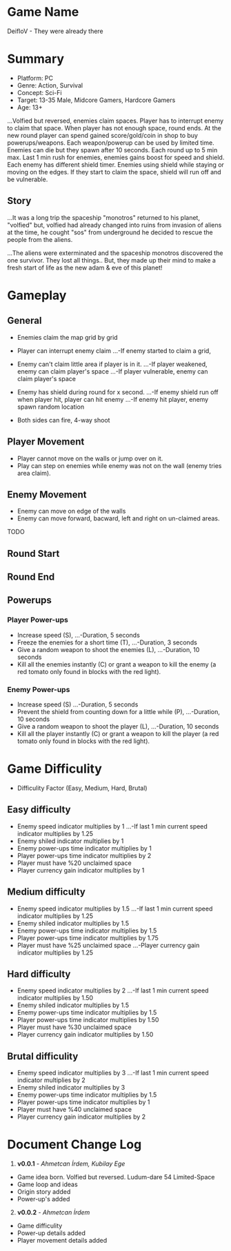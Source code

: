 # Game Name
DeifloV - They were already there

# Summary

- Platform: PC
- Genre: Action, Survival
- Concept: Sci-Fi
- Target: 13-35 Male, Midcore Gamers, Hardcore Gamers
- Age: 13+

...Volfied but reversed, enemies claim spaces. Player has to interrupt enemy to claim that space. When player has not enough space, round ends. At the new round player can spend gained score/gold/coin in shop to buy powerups/weapons. Each weapon/powerup can be used by limited time. Enemies can die but they spawn after 10 seconds. Each round up to 5 min max. Last 1 min rush for enemies, enemies gains boost for speed and shield. Each enemy has different shield timer. Enemies using shield while staying or moving on the edges. If they start to claim the space, shield will run off and be vulnerable. 

## Story
...It was a long trip the spaceship "monotros" returned to his planet, "volfied" but, volfied had already changed into ruins from invasion of aliens at the time, he cought "sos" from underground he decided to rescue the people from the aliens.

...The aliens were exterminated and the spaceship monotros discovered the one survivor. They lost all things.. But, they made up their mind to make a fresh start of life
as the new adam & eve of this planet!

# Gameplay


## General
- Enemies claim the map grid by grid
- Player can interrupt enemy claim
...-If enemy started to claim a grid, 

- Enemy can't claim little area if player is in it.
...-If player weakened, enemy can claim player's space
...-If player vulnerable, enemy can claim player's space

- Enemy has shield during round for x second.
...-If enemy shield run off when player hit, player can hit enemy
...-If enemy hit player, enemy spawn random location

- Both sides can fire, 4-way shoot

## Player Movement
- Player cannot move on the walls or jump over on it.
- Play can step on enemies while enemy was not on the wall (enemy tries area claim).

## Enemy Movement
- Enemy can move on edge of the walls
- Enemy can move forward, bacward, left and right on un-claimed areas.

TODO
## Round Start
## Round End

## Powerups
### Player Power-ups
- Increase speed (S),
...-Duration, 5 seconds 
- Freeze the enemies for a short time (T), 
...-Duration, 3 seconds 
- Give a random weapon to shoot the enemies (L), 
...-Duration, 10 seconds 
- Kill all the enemies instantly (C) or grant a weapon to kill the enemy (a red tomato only found in blocks with the red light).

### Enemy Power-ups
- Increase speed (S)
...-Duration, 5 seconds
- Prevent the shield from counting down for a little while (P), 
...-Duration, 10 seconds
- Give a random weapon to shoot the player (L), 
...-Duration, 10 seconds
- Kill all the player instantly (C) or grant a weapon to kill the player (a red tomato only found in blocks with the red light).

# Game Difficulity
- Difficulity Factor (Easy, Medium, Hard, Brutal)

## Easy difficulty
- Enemy speed indicator multiplies by 1
...-If last 1 min current speed indicator multiplies by 1.25
- Enemy shiled indicator multiplies by 1
- Enemy power-ups time indicator multiplies by 1
- Player power-ups time indicator multiplies by 2
- Player must have %20 unclaimed space
- Player currency gain indicator multiplies by 1

## Medium difficulty
- Enemy speed indicator multiplies by 1.5
...-If last 1 min current speed indicator multiplies by 1.25
- Enemy shiled indicator multiplies by 1.5
- Enemy power-ups time indicator multiplies by 1.5
- Player power-ups time indicator multiplies by 1.75
- Player must have %25 unclaimed space
...-Player currency gain indicator multiplies by 1.25

## Hard difficulty
- Enemy speed indicator multiplies by 2
...-If last 1 min current speed indicator multiplies by 1.50
- Enemy shiled indicator multiplies by 1.5
- Enemy power-ups time indicator multiplies by 1.5
- Player power-ups time indicator multiplies by 1.50
- Player must have %30 unclaimed space
- Player currency gain indicator multiplies by 1.50

## Brutal difficulity
- Enemy speed indicator multiplies by 3
...-If last 1 min current speed indicator multiplies by 2
- Enemy shiled indicator multiplies by 3
- Enemy power-ups time indicator multiplies by 1.5
- Player power-ups time indicator multiplies by 1
- Player must have %40 unclaimed space
- Player currency gain indicator multiplies by 2

# Document Change Log
1. **v0.0.1** - *Ahmetcan İrdem, Kubilay Ege*
- Game idea born. Volfied but reversed. Ludum-dare 54 Limited-Space
- Game loop and ideas
- Origin story added
- Power-up's added
2. **v0.0.2** - *Ahmetcan İrdem*
- Game difficulity 
- Power-up details added
- Player movement details added


